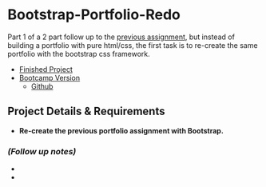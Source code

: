 # Bootstrap-Portfolio-Redo
<p>Part 1 of a 2 part follow up to the <a href="https://github.com/bksaechao/Basic-Portfolio-Redo">previous assignment</a>, but instead of building a portfolio with pure html/css, the first task is to re-create the same portfolio with the bootstrap css framework.</p>
<ul>
  <li>
    <a href="https://bksaechao.github.io/Bootstrap-Portfolio-Redo/">Finished Project</a>
  </li>
  <li>
    <a href="https://bksaechao.github.io/Bootstrap-Portfolio/">Bootcamp Version</a>
    <ul>
      <li>
        <a href="https://github.com/bksaechao/Bootstrap-Portfolio">Github</a>
      </li>
    </ul>
  </li>
 </ul>

## Project Details & Requirements
<ul>
<li>
<strong>Re-create the previous portfolio assignment with Bootstrap.</strong>
</li>
</ul>

### *(Follow up notes)*
<ul>
  <li>
  </li>
  <li>
  </li>
</ul>

